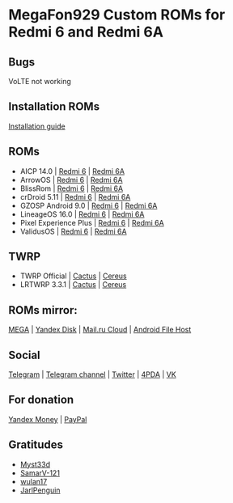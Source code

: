 # MegaFon929 Custom ROMs for Redmi 6 and Redmi 6A

## Bugs
VoLTE not working

## Installation ROMs
[Installation guide](https://telegra.ph/Install-custom-rom-on-Xiaomi-Redmi-6-and-Redmi-6A-07-22)

## ROMs

+ AICP 14.0 | [Redmi 6](https://mega.nz/file/NygF0ISY#aBWRByKkqsHAw-WzPxFiJinfTOvlfR95LraDRvJgD5c) | [Redmi 6A](https://mega.nz/file/5y5XhYZI#SwyeHzg-OJ3OGjt8WYapSIyBwSjntwfQr5f0ZdzBkwc)
+ ArrowOS | [Redmi 6](https://mega.nz/file/xmYGSCya#GB64Xe1jKFWAnIhb6DStyBhXSFiysAvRPhmG25GBr3s) | [Redmi 6A](https://mega.nz/file/1jJQUQDL#QSP2Bsptcnz6iXOvE7FV1KoSt0KY_HHaVqVKxP9bpC8)
+ BlissRom | [Redmi 6](https://mega.nz/file/wvZzSSRR#Vhnhg70Sj30XsxBz88dUPfSCzQSO85U_AnNvVHhhivA) | [Redmi 6A](https://mega.nz/file/c2J1lAaK#Z49V-Fjjly-YJpNiFY4wVvVfwdhYvhllqYOAQRt1xII)
+ crDroid 5.11 | [Redmi 6](https://mega.nz/file/QyBgTayZ#ho5L1aDQhniqmVCk7CLuUuD1gtzeEP1AWhiJ7pqvQ9A) | [Redmi 6A](https://mega.nz/file/hiQClCaJ#ZqHhNA2dyGJMsGXrAdiabxQTFYYkBboxKlgUbuUmOUw)
+ GZOSP Android 9.0 | [Redmi 6](https://mega.nz/file/xrQiRKgK#CE07f50D9zJKOytj7KXLwAPwdERq57CAwSQue7mWsfo) | [Redmi 6A](https://mega.nz/file/s7h3hLaL#bx9XucbQZO3m3N9HTIKtal2chO8yxOBwj1v_FBlecN0)
+ LineageOS 16.0 | [Redmi 6](https://mega.nz/file/szBliQ6I#6nCj_9H8iIoY_jLUzcv8ULJ-TcB2CReYJvVx9vG1XNc) | [Redmi 6A](https://mega.nz/file/gvATAAiQ#JIBfjjjttoO9XIfaFTzWNyEPfbOcKbSrf6U5JZE0Pcw)
+ Pixel Experience Plus | [Redmi 6](https://mega.nz/file/A7IWDajK#NuGy9M-qVh4qsPe13J7fiHPlMqSG3ar4YRduBMbzYfU) | [Redmi 6A](https://mega.nz/file/c6wzECwb#ZLTSWH2iyizywUREBxHkMrXfw38sQHZ01apSX5l9Byc)
+ ValidusOS | [Redmi 6](https://mega.nz/file/dnIRTSDD#LbgVHw98ZmiediyQJhVdmnMN9iCOuG187PEZ33dc3LE) | [Redmi 6A](https://mega.nz/file/J7Z1napD#M4MOj85qqPS3gb8DbI8I5xo_l0wjQIJfVyvNYF6SXqs)

## TWRP 
+ TWRP Official | [Cactus](https://twrp.me/xiaomi/xiaomiredmi6a.html) | [Cereus](https://twrp.me/xiaomi/xiaomiredmi6.html)
+ LRTWRP 3.3.1 | [Cactus](https://github.com/recovery-xiaomi-mt6765/device_xiaomi_cactus/releases/download/lrtwrp-3.3.1/TWRP-3.3.1-REDMI6A-wzsx150_b5.img) | [Cereus](https://github.com/recovery-xiaomi-mt6765/device_xiaomi_cereus/releases/download/lrtwrp-3.3.1/recovery-TWRP-3.3.1-0602-REDMI6-CN-wzsx150.img)

## ROMs mirror:
[MEGA](https://mega.nz/folder/Mz4CBayS#KTYtAccxx8Kpi9US5XK-hA) | [Yandex Disk](https://yadi.sk/d/17SicdBUsSeZ_Q) | [Mail.ru Cloud](https://cloud.mail.ru/public/5yNK/2iFGmtMHs) | [Android File Host](https://androidfilehost.com/?w=profile&uid=385035244224405654)

## Social
[Telegram](https://t.me/yarpopkov) | [Telegram channel](https://t.me/m929_rom) | [Twitter](https://twitter.com/yarpopkov) | [4PDA](https://4pda.ru/forum/index.php?showuser=4357013) | [VK](https://vk.com/yarpopkov)

## For donation
[Yandex Money](https://money.yandex.ru/to/410015491197190) | [PayPal](https://paypal.me/megafon929)

## Gratitudes
+ [Myst33d](https://github.com/Myst33d)
+ [SamarV-121](https://github.com/SamarV-121)
+ [wulan17](https://github.com/wulan17)
+ [JarlPenguin](https://github.com/JarlPenguin)

